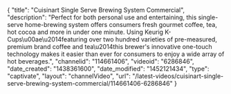 {
    "title": "Cuisinart Single Serve Brewing System Commercial",
    "description": "Perfect for both personal use and entertaining, this single-serve home-brewing system offers consumers fresh gourmet coffee, tea, hot cocoa and more in under one minute. Using Keurig K-Cups\u00ae\u2014featuring over two hundred varieties of pre-measured, premium brand coffee and tea\u2014this brewer's innovative one-touch technology makes it easier than ever for consumers to enjoy a wide array of hot beverages.",
    "channelid": "114661406",
    "videoid": "6286846",
    "date_created": "1438361600",
    "date_modified": "1452121434",
    "type": "captivate",
    "layout": "channelVideo",
    "url": "\/latest-videos\/cuisinart-single-serve-brewing-system-commercial\/114661406-6286846"
}